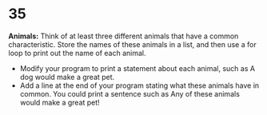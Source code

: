 # 35
**Animals:** Think of at least three different animals that have a common characteristic. Store the names of these animals in a list, and then use a for loop to print out the name of each animal.
- Modify your program to print a statement about each animal, such as A dog would make a great pet.
- Add a line at the end of your program stating what these animals have in common. You could print a sentence such as Any of these animals would make a great pet!
